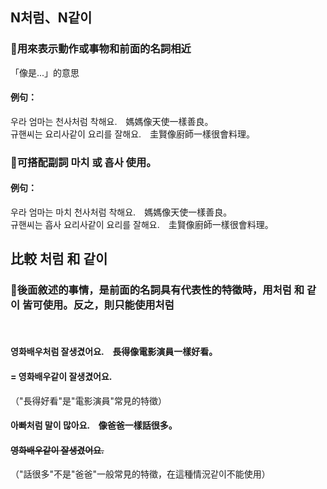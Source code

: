 <!-- <span class="small">延伸閱讀：<a href="/blog/post/10">[韓文文法]或 (이)나、거나</a></span> -->

##  N처럼、N같이 

### 📌用來表示動作或事物和前面的名詞相近
「像是...」的意思

#### 例句：
우라 엄마는 천사<font class="highlight">처럼</font> 착해요.　媽媽像天使一樣善良。<br>
규핸씨는 요리사<font class="highlight">같이</font> 요리를 잘해요.　圭賢像廚師一樣很會料理。<br>


### 📌可搭配副詞 마치 或 흡사 使用。

#### 例句：
우라 엄마는 <font class="highlight">마치</font> 천사<font class="highlight">처럼</font> 착해요.　媽媽像天使一樣善良。<br>
규핸씨는 <font class="highlight">흡사</font> 요리사<font class="highlight">같이</font> 요리를 잘해요.　圭賢像廚師一樣很會料理。<br>

##  比較 처럼 和 같이 

### 📌後面敘述的事情，是前面的名詞具有代表性的特徵時，用처럼 和 같이 皆可使用。反之，則只能使用처럼
<br>

#### 영화배우<font class="highlight">처럼</font> 잘생겼어요.　長得像電影演員一樣好看。<br>
#### = 영화배우<font class="highlight">같이</font> 잘생겼어요.<br>
（"長得好看"是"電影演員"常見的特徵）


#### 아빠<font class="highlight">처럼</font> 말이 많아요.　像爸爸一樣話很多。<br>
#### ~~영화배우<font class="highlight">같이</font> 잘생겼어요.<br>~~
（"話很多"不是"爸爸"一般常見的特徵，在這種情況같이不能使用）
